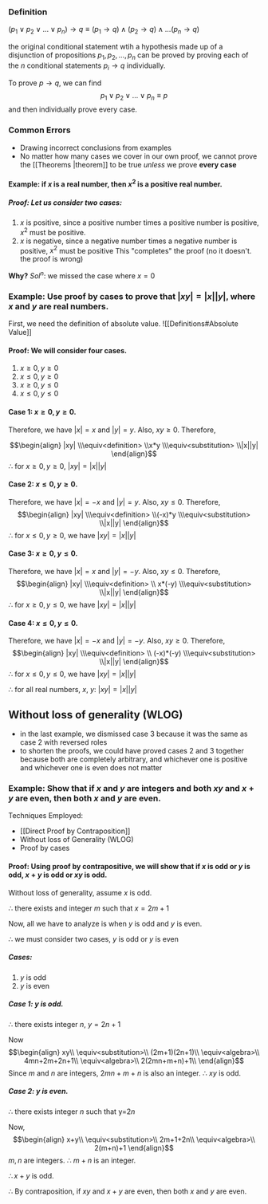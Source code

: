 ### Definition
$(p_1\vee p_2\vee\ldots\vee p_n)\to q\equiv(p_1\to q)\wedge(p_2\to q)\wedge\ldots(p_n\to q)$


the original conditional statement wtih a hypothesis made up of a disjunction of propositions $p_1, p_2,\ldots,p_n$ can be proved by proving each of the $n$ conditional statements $p_i\to q$ individually.

To prove $p\to q$, we can find $$p_1\vee p_2\vee\ldots\vee p_n\equiv p$$ and then individually prove every case.

### Common Errors 
- Drawing incorrect conclusions from examples
- No matter how many cases we cover in our own proof, we cannot prove the [[Theorems |theorem]] to be true *unless* we prove **every case**

#### Example: if $x$ is a real number, then $x^2$ is a positive real number.
##### Proof: Let us consider two cases:
1. $x$ is positive, since a positive number times a positive number is positive, $x^2$ must be positive.
2. $x$ is negative, since a negative number times a negative number is positive, $x^2$ must be positive
This "completes" the proof (no it doesn't. the proof is wrong)

**Why?** 
$Sol^n$: we missed the case where $x=0$
### Example: Use proof by cases to prove that $|xy|=|x||y|$, where $x$ and $y$ are real numbers.

First, we need the definition of absolute value.
![[Definitions#Absolute Value]]

#### Proof: We will consider four cases.

1. $x≥0, y≥0$
2. $x≤0, y≥0$
3. $x≥0, y≤0$
4. $x≤0, y≤0$

#### Case 1: $x≥0, y≥0$. 
Therefore, we have $|x| = x$ and $|y| = y$.
Also, $xy≥0$. Therefore,

$$\begin{align}
|xy|
\\\equiv<definition>
\\x*y
\\\equiv<substitution>
\\|x||y|
\end{align}$$
$\therefore$ for $x≥0, y≥0$, $|xy|=|x||y|$

#### Case 2: $x≤0, y≥0$. 
Therefore, we have $|x| = -x$ and $|y| = y$.
Also, $xy≤0$. Therefore,
$$\begin{align}
|xy|
\\\equiv<definition>
\\(-x)*y
\\\equiv<substitution>
\\|x||y|
\end{align}$$
$\therefore$ for $x≤0, y≥0$, we have $|xy|=|x||y|$

#### Case 3: $x≥0, y≤0$. 
Therefore, we have $|x| = x$ and $|y| = -y$.
Also, $xy≤0$. Therefore,
$$\begin{align}
|xy|
\\\equiv<definition>
\\ x*(-y)
\\\equiv<substitution>
\\|x||y|
\end{align}$$
$\therefore$ for $x≥0, y≤0$, we have $|xy|=|x||y|$

#### Case 4: $x≤0, y≤0$. 
Therefore, we have $|x| = -x$ and $|y| = -y$.
Also, $xy≥0$. Therefore,
$$\begin{align}
|xy|
\\\equiv<definition>
\\ (-x)*(-y)
\\\equiv<substitution>
\\|x||y|
\end{align}$$
$\therefore$ for $x≤0, y≤0$, we have $|xy|=|x||y|$


$\therefore$ for all real numbers, $x$, $y$: $|xy|=|x||y|$


## Without loss of generality (WLOG)
- in the last example, we dismissed case 3 because it was the same as case 2 with reversed roles
- to shorten the proofs, we could have proved cases 2 and 3 together because both are completely arbitrary, and whichever one is positive and whichever one is even does not matter

### Example: Show that if $x$ and $y$ are integers and both $xy$ and $x+y$ are even, then both $x$ and $y$ are even.

Techniques Employed:
- [[Direct Proof by Contraposition]]
- Without loss of Generality (WLOG)
- Proof by cases

#### Proof: Using proof by contrapositive, we will show that if $x$ is odd or $y$ is odd, $x+y$ is odd or $xy$ is odd.

Without loss of generality, assume $x$ is odd.

$\therefore$ there exists and integer $m$ such that $x=2m+1$

Now, all we have to analyze is when $y$ is odd and $y$ is even.

$\therefore$ we must consider two cases, $y$ is odd or $y$ is even
##### Cases:
1. $y$ is odd
2. $y$ is even
##### Case 1: $y$ is odd.
$\therefore$ there exists integer $n$, $y=2n+1$

Now $$\begin{align}
xy\\
\equiv<substitution>\\
(2m+1)(2n+1)\\
\equiv<algebra>\\
4mn+2m+2n+1\\
\equiv<algebra>\\
2(2mn+m+n)+1\\
\end{align}$$
Since $m$ and $n$ are integers, $2mn+m+n$ is also an integer.
$\therefore$ $xy$ is odd.

##### Case 2: $y$ is even.
$\therefore$ there exists integer $n$ such that y=$2n$

Now, $$\begin{align}
x+y\\
\equiv<substitution>\\
2m+1+2n\\
\equiv<algebra>\\
2(m+n)+1
\end{align}$$$m, n$ are integers.  $\therefore$ $m+n$ is an integer.

$\therefore x+y$ is odd.

$\therefore$ By contraposition, if $xy$ and $x+y$ are even, then both $x$ and $y$ are even.